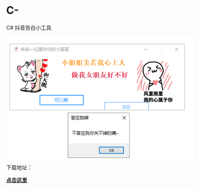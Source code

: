 # C-
C# 抖音告白小工具

<img src="Screenshot 2021-04-05 115856.png"/>

<br/>
下载地址：

<a href="bin\Debug\Confession1.exe" download>
  <p style="font-weight:bold;">点击这里</p>
</a>
